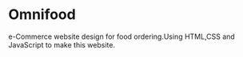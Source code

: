 # Omnifood
e-Commerce website design for food ordering.Using HTML,CSS and JavaScript to make this website.

